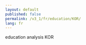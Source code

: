 ```yaml
---
layout: default
published: false
permalink: /v3_1/fr/education/KOR/
lang: fr
---
```


education analysis KOR
